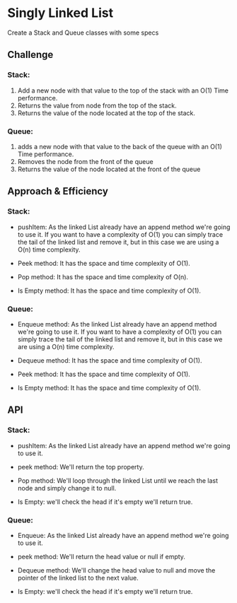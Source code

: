 # Singly Linked List

Create a Stack and Queue classes with some specs

## Challenge

### Stack:

1. Add a new node with that value to the top of the stack with an O(1) Time performance.
2. Returns the value from node from the top of the stack.
3. Returns the value of the node located at the top of the stack.

### Queue:

1. adds a new node with that value to the back of the queue with an O(1) Time performance.
2. Removes the node from the front of the queue
3. Returns the value of the node located at the front of the queue

## Approach & Efficiency

### Stack:

- pushItem: As the linked List already have an append method we're going to use it. If you want to have a complexity of O(1) you can simply trace the tail of the linked list and remove it, but in this case we are using a O(n) time complexity.

- Peek method: It has the space and time complexity of O(1).

- Pop method: It has the space and time complexity of O(n).

- Is Empty method: It has the space and time complexity of O(1).

### Queue:

- Enqueue method: As the linked List already have an append method we're going to use it. If you want to have a complexity of O(1) you can simply trace the tail of the linked list and remove it, but in this case we are using a O(n) time complexity.

- Dequeue method: It has the space and time complexity of O(1).

- Peek method: It has the space and time complexity of O(1).

- Is Empty method: It has the space and time complexity of O(1).

## API

### Stack:

- pushItem: As the linked List already have an append method we're going to use it.

- peek method: We'll return the top property.

- Pop method: We'll loop through the linked List until we reach the last node and simply change it to null.

- Is Empty: we'll check the head if it's empty we'll return true.

### Queue:

- Enqueue: As the linked List already have an append method we're going to use it.

- peek method: We'll return the head value or null if empty.

- Dequeue method: We'll change the head value to null and move the pointer of the linked list to the next value.

- Is Empty: we'll check the head if it's empty we'll return true.
